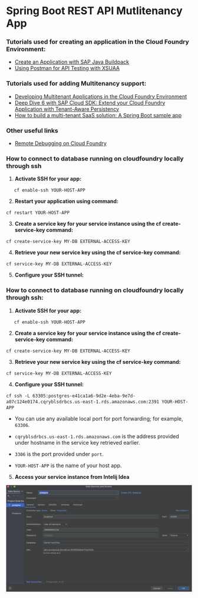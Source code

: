 # Spring Boot REST API Mutlitenancy App

### Tutorials used for creating an application in the Cloud Foundry Environment:

* [Create an Application with SAP Java Buildpack](https://developers.sap.com/tutorials/btp-cf-buildpacks-java-create.html)
* [Using Postman for API Testing with XSUAA](https://blogs.sap.com/2020/03/02/using-postman-for-api-testing-with-xsuaa/)

### Tutorials used for adding Multitenancy support:

* [Developing Multitenant Applications in the Cloud Foundry Environment](https://help.sap.com/docs/btp/sap-business-technology-platform/developing-multitenant-applications-in-cloud-foundry-environment?locale=en-US&q=multi%20tenancy)
* [Deep Dive 6 with SAP Cloud SDK: Extend your Cloud Foundry Application with Tenant-Aware Persistency](https://blogs.sap.com/2017/12/20/deep-dive-6-with-sap-s4hana-cloud-sdk-extend-your-cloud-foundry-application-with-tenant-aware-persistency/)
* [How to build a multi-tenant SaaS solution: A Spring Boot sample app](https://jomatt.io/how-to-build-a-multi-tenant-saas-solution-sample-app/)

### Other useful links

* [Remote Debugging on Cloud Foundry](https://blogs.sap.com/2019/07/24/remote-debugging-on-cloud-foundry/)

### How to connect to database running on cloudfoundry locally through ssh

1. **Activate SSH for your app:**

```
   cf enable-ssh YOUR-HOST-APP
```

2. **Restart your application using command:**

```
cf restart YOUR-HOST-APP
```

3. **Create a service key for your service instance using the cf create-service-key command:**

```
cf create-service-key MY-DB EXTERNAL-ACCESS-KEY
```

4. **Retrieve your new service key using the cf service-key command:**

```
cf service-key MY-DB EXTERNAL-ACCESS-KEY
```

5. **Configure your SSH tunnel:**

### How to connect to database running on cloudfoundry locally through ssh:
1. **Activate SSH for your app:**
```
   cf enable-ssh YOUR-HOST-APP
```
2. **Create a service key for your service instance using the cf create-service-key command:**
```
cf create-service-key MY-DB EXTERNAL-ACCESS-KEY
```
3. **Retrieve your new service key using the cf service-key command:**
```
cf service-key MY-DB EXTERNAL-ACCESS-KEY
```
4. **Configure your SSH tunnel:**
```
cf ssh -L 63305:postgres-e41ca1a6-9d2e-4eba-9e7d-a07c124e0174.cqryblsdrbcs.us-east-1.rds.amazonaws.com:2391 YOUR-HOST-APP

```

* You can use any available local port for port forwarding; for example, `63306`.
* `cqryblsdrbcs.us-east-1.rds.amazonaws.com` is the address provided under hostname in the service key retrieved
  earlier.

* `3306` is the port provided under `port`.
* `YOUR-HOST-APP` is the name of your host app.

5. **Access your service instance from Intelij Idea**

![img.png](src/main/resources/img.png)
